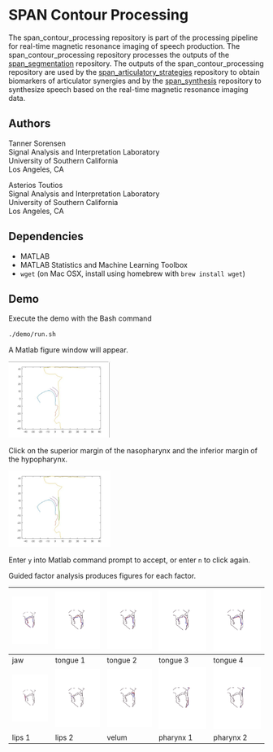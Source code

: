 # SPAN Contour Processing

The span_contour_processing repository is part of the processing pipeline 
for real-time magnetic resonance imaging of speech production.
The span_contour_processing repository processes the outputs of the 
[span_segmentation](https://github.com/usc-sail/span_segmentation) repository.
The outputs of the span_contour_processing repository are used by the
[span_articulatory_strategies](https://github.com/usc-sail/span_articulatory_strategies) repository
to obtain biomarkers of articulator synergies and by the 
[span_synthesis](https://github.com/usc-sail/span_synthesis) repository 
to synthesize speech based on the real-time magnetic resonance imaging data.

## Authors

Tanner Sorensen  
Signal Analysis and Interpretation Laboratory  
University of Southern California  
Los Angeles, CA

Asterios Toutios  
Signal Analysis and Interpretation Laboratory  
University of Southern California  
Los Angeles, CA


## Dependencies

+ MATLAB
+ MATLAB Statistics and Machine Learning Toolbox
+ `wget` (on Mac OSX, install using homebrew with `brew install wget`)

## Demo

Execute the demo with the Bash command

```bash
./demo/run.sh
```

A Matlab figure window will appear.

<img src="demo/images/gui_01.jpg" width="200">

Click on the superior margin of the nasopharynx 
and the inferior margin of the hypopharynx. 

<img src="demo/images/gui_02.jpg" width="200">

Enter `y` into Matlab command prompt to accept, 
or enter `n` to click again.

Guided factor analysis produces figures for each factor.

| <img src="demo/images/factor_1_jaw1_tng4_lip2_vel1_lar2.jpg" width="200"> | <img src="demo/images/factor_2_jaw1_tng4_lip2_vel1_lar2.jpg" width="200"> | <img src="demo/images/factor_3_jaw1_tng4_lip2_vel1_lar2.jpg" width="200"> | <img src="demo/images/factor_4_jaw1_tng4_lip2_vel1_lar2.jpg" width="200"> | <img src="demo/images/factor_5_jaw1_tng4_lip2_vel1_lar2.jpg" width="200"> |
| :--- | :--- | :--- | :--- | :--- | 
| jaw | tongue 1 | tongue 2 | tongue 3 | tongue 4 |
| <img src="demo/images/factor_6_jaw1_tng4_lip2_vel1_lar2.jpg" width="200"> | <img src="demo/images/factor_7_jaw1_tng4_lip2_vel1_lar2.jpg" width="200"> | <img src="demo/images/factor_8_jaw1_tng4_lip2_vel1_lar2.jpg" width="200"> | <img src="demo/images/factor_9_jaw1_tng4_lip2_vel1_lar2.jpg" width="200"> | <img src="demo/images/factor_10_jaw1_tng4_lip2_vel1_lar2.jpg" width="200"> |
| lips 1 | lips 2 | velum | pharynx 1 | pharynx 2 |
